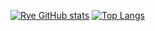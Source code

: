 [![Rve GitHub stats](https://github-readme-stats.vercel.app/api?username=Rve27)](https://github.com/anuraghazra/github-readme-stats)
[![Top Langs](https://github-readme-stats.vercel.app/api/top-langs/?username=Rve27\&layout=donut)](https://github.com/anuraghazra/github-readme-stats)
